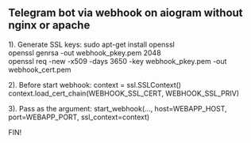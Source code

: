 ## Telegram bot via webhook on aiogram without nginx or apache



1). Generate SSL keys:
sudo apt-get install openssl	
openssl genrsa -out webhook_pkey.pem 2048	
openssl req -new -x509 -days 3650 -key webhook_pkey.pem -out webhook_cert.pem	

2). Before start webhook:
context = ssl.SSLContext()
context.load_cert_chain(WEBHOOK_SSL_CERT, WEBHOOK_SSL_PRIV)

3). Pass as the argument:
start_webhook(..., host=WEBAPP_HOST, port=WEBAPP_PORT, ssl_context=context)

FIN!
